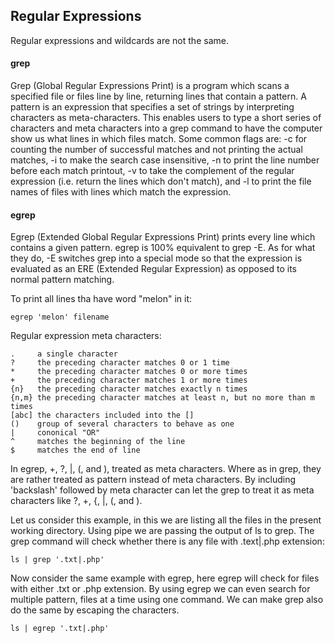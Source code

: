 ## Regular Expressions
Regular expressions and wildcards are not the same.
#### grep
Grep (Global Regular Expressions Print) is a program which scans a specified file or files line by line, returning lines that contain a pattern. A pattern is an expression that specifies a set of strings by interpreting characters as meta-characters. This enables users to type a short series of characters and meta characters into a grep command to have the computer show us what lines in which files match. Some common flags are: -c for counting the number of successful matches and not printing the actual matches, -i to make the search case insensitive, -n to print the line number before each match printout, -v to take the complement of the regular expression (i.e. return the lines which don't match), and -l to print the file names of files with lines which match the expression.

#### egrep
Egrep (Extended Global Regular Expressions Print) prints every line which contains a given pattern. egrep is 100% equivalent to grep -E. As for what they do, -E switches grep into a special mode so that the expression is evaluated as an ERE (Extended Regular Expression) as opposed to its normal pattern matching.

To print all lines tha have word "melon" in it:
```
egrep 'melon' filename
```
Regular expression meta characters:
```
.     a single character
?     the preceding character matches 0 or 1 time
*     the preceding character matches 0 or more times
+     the preceding character matches 1 or more times
{n}   the preceding character matches exactly n times
{n,m} the preceding character matches at least n, but no more than m times
[abc] the characters included into the []
()    group of several characters to behave as one
|     cononical "OR"
^     matches the beginning of the line
$     matches the end of line
```
In egrep, +, ?, |, (, and ), treated as meta characters. Where as in grep, they are rather treated as pattern instead of meta characters. By including 'backslash' followed by meta character can let the grep to treat it as meta characters like \?, \+, \{, \|, \(, and \).

Let us consider this example, in this we are listing all the files in the present working directory. Using pipe we are passing the output of ls to grep. The grep command will check whether there is any file with .text|.php extension:
```
ls | grep '.txt|.php'
```
Now consider the same example with egrep, here egrep will check for files with either .txt or .php extension. By using egrep we can even search for multiple pattern, files at a time using one command. We can make grep also do the same by escaping the characters.
```
ls | egrep '.txt|.php'
```
